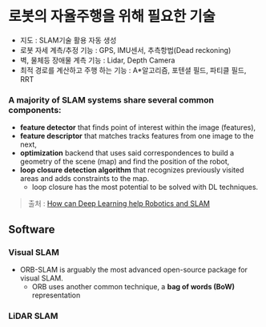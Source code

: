 # 로봇의 자율주행을 위해 필요한 기술 

- 지도 : SLAM기술 활용 자동 생성 
- 로봇 자세 계측/추정 기능 : GPS, IMU센서, 추측항법(Dead reckoning)
- 벽, 물체등 장애물 계측 기능 : Lidar, Depth Camera
- 최적 경로를 계산하고 주행 하는 기능 : A*알고리즘, 포텐셜 필드, 파티클 필드, RRT



### A majority of SLAM systems share several common components:

- **feature detector** that finds point of interest within the image (features),
- **feature descriptor** that matches tracks features from one image to the next,
- **optimization** backend that uses said correspondences to build a geometry of the scene (map) and find the position of the robot,
- **loop closure detection algorithm** that recognizes previously visited areas and adds constraints to the map.
    - loop closure has the most potential to be solved with DL techniques.
    
> 출처 : [How can Deep Learning help Robotics and SLAM](https://nicolovaligi.com/deep-learning-robotics-slam.html)




## Software 

### Visual SLAM

- ORB-SLAM is arguably the most advanced open-source package for visual SLAM. 
    - ORB uses another common technique, a **bag of words (BoW)** representation

### LiDAR SLAM 